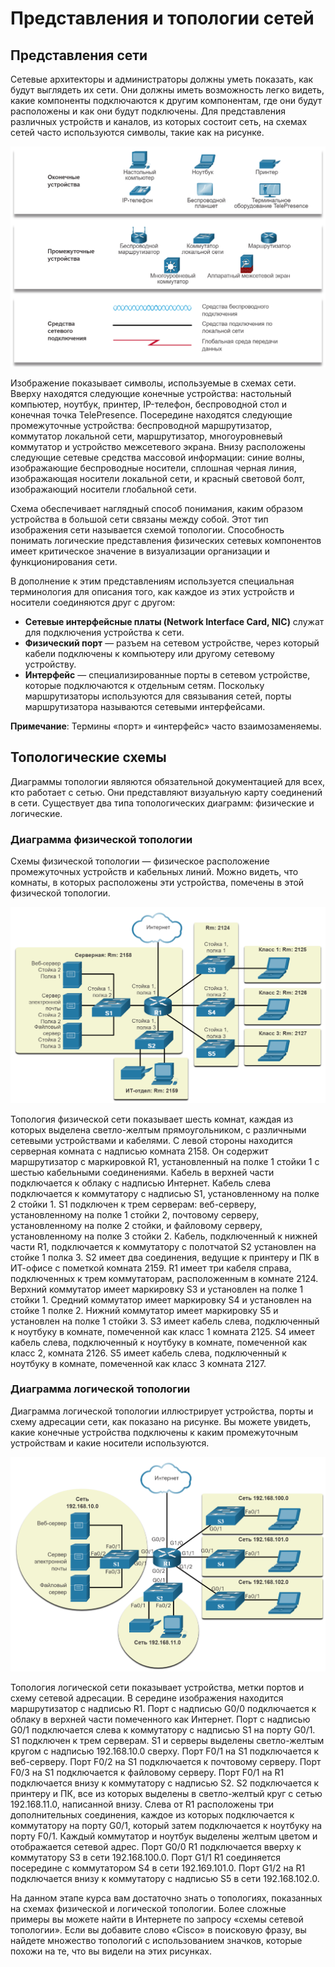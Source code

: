 # Представления и топологии сетей

<!-- 1.3.1 -->
## Представления сети
Сетевые архитекторы и администраторы должны уметь показать, как будут выглядеть их сети. Они должны иметь возможность легко видеть, какие компоненты подключаются к другим компонентам, где они будут расположены и как они будут подключены. Для представления различных устройств и каналов, из которых состоит сеть, на схемах сетей часто используются символы, такие как на рисунке.

![](./assets/1.3.1.png)
<!-- /courses/itn-dl/aeec9260-34fa-11eb-ad9a-f74babed41a6/af1e29b2-34fa-11eb-ad9a-f74babed41a6/assets/2d86d442-1c25-11ea-81a0-ffc2c49b96bc.svg -->

Изображение показывает символы, используемые в схемах сети. Вверху находятся следующие конечные устройства: настольный компьютер, ноутбук, принтер, IP-телефон, беспроводной стол и конечная точка TelePresence. Посередине находятся следующие промежуточные устройства: беспроводной маршрутизатор, коммутатор локальной сети, маршрутизатор, многоуровневый коммутатор и устройство межсетевого экрана. Внизу расположены следующие сетевые средства массовой информации: синие волны, изображающие беспроводные носители, сплошная черная линия, изображающая носители локальной сети, и красный световой болт, изображающий носители глобальной сети.

Схема обеспечивает наглядный способ понимания, каким образом устройства в большой сети связаны между собой. Этот тип изображения сети называется схемой топологии. Способность понимать логические представления физических сетевых компонентов имеет критическое значение в визуализации организации и функционирования сети.

В дополнение к этим представлениям используется специальная терминология для описания того, как каждое из этих устройств и носители соединяются друг с другом:

- **Сетевые интерфейсные платы (Network Interface Card, NIC)** служат для подключения устройства к сети.
- **Физический порт** — разъем на сетевом устройстве, через который кабели подключены к компьютеру или другому сетевому устройству.
- **Интерфейс** — специализированные порты в сетевом устройстве, которые подключаются к отдельным сетям. Поскольку маршрутизаторы используются для связывания сетей, порты маршрутизатора называются сетевыми интерфейсами.

**Примечание**: Термины «порт» и «интерфейс» часто взаимозаменяемы.


<!-- 1.3.2 -->
## Топологические схемы
Диаграммы топологии являются обязательной документацией для всех, кто работает с сетью. Они представляют визуальную карту соединений в сети. Существует два типа топологических диаграмм: физические и логические.

### Диаграмма физической топологии

Схемы физической топологии — физическое расположение промежуточных устройств и кабельных линий. Можно видеть, что комнаты, в которых расположены эти устройства, помечены в этой физической топологии.

![](./assets/1.3.2-1.png)
<!-- /courses/itn-dl/aeec9260-34fa-11eb-ad9a-f74babed41a6/af1e29b2-34fa-11eb-ad9a-f74babed41a6/assets/2d879792-1c25-11ea-81a0-ffc2c49b96bc.svg -->

Топология физической сети показывает шесть комнат, каждая из которых выделена светло-желтым прямоугольником, с различными сетевыми устройствами и кабелями. С левой стороны находится серверная комната с надписью комната 2158. Он содержит маршрутизатор с маркировкой R1, установленный на полке 1 стойки 1 с шестью кабельными соединениями. Кабель в верхней части подключается к облаку с надписью Интернет. Кабель слева подключается к коммутатору с надписью S1, установленному на полке 2 стойки 1. S1 подключен к трем серверам: веб-серверу, установленному на полке 1 стойки 2, почтовому серверу, установленному на полке 2 стойки, и файловому серверу, установленному на полке 3 стойки 2. Кабель, подключенный к нижней части R1, подключается к коммутатору с полотчатой S2 установлен на стойке 1 полка 3. S2 имеет два соединения, ведущие к принтеру и ПК в ИТ-офисе с пометкой комната 2159. R1 имеет три кабеля справа, подключенных к трем коммутаторам, расположенным в комнате 2124. Верхний коммутатор имеет маркировку S3 и установлен на полке 1 стойки 1. Средний коммутатор имеет маркировку S4 и установлен на стойке 1 полке 2. Нижний коммутатор имеет маркировку S5 и установлен на полке 1 стойки 3. S3 имеет кабель слева, подключенный к ноутбуку в комнате, помеченной как класс 1 комната 2125. S4 имеет кабель слева, подключенный к ноутбуку в комнате, помеченной как класс 2, комната 2126. S5 имеет кабель слева, подключенный к ноутбуку в комнате, помеченной как класс 3 комната 2127.

### Диаграмма логической топологии

Диаграмма логической топологии иллюстрирует устройства, порты и схему адресации сети, как показано на рисунке. Вы можете увидеть, какие конечные устройства подключены к каким промежуточным устройствам и какие носители используются.

![](./assets/1.3.2-2.png)
<!-- /courses/itn-dl/aeec9260-34fa-11eb-ad9a-f74babed41a6/af1e29b2-34fa-11eb-ad9a-f74babed41a6/assets/2d880cc0-1c25-11ea-81a0-ffc2c49b96bc.svg -->

Топология логической сети показывает устройства, метки портов и схему сетевой адресации. В середине изображения находится маршрутизатор с надписью R1. Порт с надписью G0/0 подключается к облаку в верхней части помеченного как Интернет. Порт с надписью G0/1 подключается слева к коммутатору с надписью S1 на порту G0/1. S1 подключен к трем серверам. S1 и серверы выделены светло-желтым кругом с надписью 192.168.10.0 сверху. Порт F0/1 на S1 подключается к веб-серверу. Порт F0/2 на S1 подключается к почтовому серверу. Порт F0/3 на S1 подключается к файловому серверу. Порт F0/1 на R1 подключается внизу к коммутатору с надписью S2. S2 подключается к принтеру и ПК, все из которых выделены в светло-желтый круг с сетью 192.168.11.0, написанной внизу. Слева от R1 расположены три дополнительных соединения, каждое из которых подключается к коммутатору на порту G0/1, который затем подключается к ноутбуку на порту F0/1. Каждый коммутатор и ноутбук выделены желтым цветом и отображается сетевой адрес. Порт G0/0 R1 подключается вверху к коммутатору S3 в сети 192.168.100.0. Порт G1/1 R1 соединяется посередине с коммутатором S4 в сети 192.169.101.0. Порт G1/2 на R1 подключается внизу к коммутатору с надписью S5 в сети 192.168.102.0.

На данном этапе курса вам достаточно знать о топологиях, показанных на схемах физической и логической топологии. Более сложные примеры вы можете найти в Интернете по запросу «схемы сетевой топологии». Если вы добавите слово «Cisco» в поисковую фразу, вы найдете множество топологий с использованием значков, которые похожи на те, что вы видели на этих рисунках.

